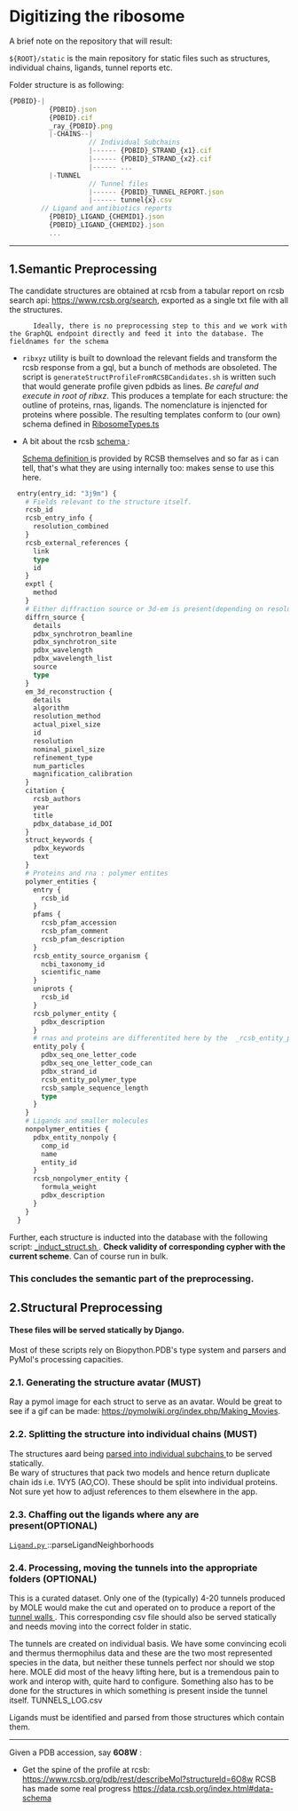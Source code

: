 

# Digitizing the ribosome


A brief note on the repository that will result:


`${ROOT}/static` is the main repository for static files such as structures, individual chains, ligands, tunnel reports etc.

Folder structure is as following:

```typescript
{PDBID}-|
          {PDBID}.json
          {PDBID}.cif
          _ray_{PDBID}.png
          |-CHAINS--|
                    // Individual Subchains
                    |------ {PDBID}_STRAND_{x1}.cif
                    |------ {PDBID}_STRAND_{x2}.cif
                    |------ ...
          |-TUNNEL
                    // Tunnel files
                    |------ {PDBID}_TUNNEL_REPORT.json
                    |------ tunnel{x}.csv
        // Ligand and antibiotics reports
          {PDBID}_LIGAND_{CHEMID1}.json 
          {PDBID}_LIGAND_{CHEMID2}.json 
          ...
```

----------------------

## 1.Semantic Preprocessing

The candidate structures are obtained at rcsb from a tabular report on rcsb search api:
https://www.rcsb.org/search, exported as a single txt file with all the structures.

          Ideally, there is no preprocessing step to this and we work with the GraphQL endpoint directly and feed it into the database. The fieldnames for the schema

- ```ribxyz``` utility is built to download the relevant fields and transform the rcsb response from a gql, but a bunch of methods are obsoleted. The script is ```generateStructProfileFromRCSBCandidates.sh``` is written such that would generate profile given pdbids as lines. *Be careful and execute in root of ribxz*. This produces a template for each structure: the outline of proteins, rnas, ligands. The nomenclature is injencted for proteins where possible.  The resulting templates conform to (our own) schema defined in [ RibosomeTypes.ts](./../../src/../src/RibosomeTypes.ts)

- A bit about the rcsb [ schema ](../src/rcsb-gql-api/archive/expandedRnas-EMDiffnData.gql):

  [ Schema definition ](https://data.rcsb.org/index.html#gql-schema) is provided by RCSB themselves and so far as i can tell, that's what they are using internally too: makes sense to use this here. 
  
```graphql
  entry(entry_id: "3j9m") {
    # Fields relevant to the structure itself.
    rcsb_id
    rcsb_entry_info {
      resolution_combined
    }
    rcsb_external_references {
      link
      type
      id
    }
    exptl {
      method
    }
    # Either diffraction source or 3d-em is present(depending on resolution method)
    diffrn_source {
      details
      pdbx_synchrotron_beamline
      pdbx_synchrotron_site
      pdbx_wavelength
      pdbx_wavelength_list
      source
      type
    }
    em_3d_reconstruction {
      details
      algorithm
      resolution_method
      actual_pixel_size
      id
      resolution
      nominal_pixel_size
      refinement_type
      num_particles
      magnification_calibration
    }
    citation {
      rcsb_authors
      year
      title
      pdbx_database_id_DOI
    }
    struct_keywords {
      pdbx_keywords
      text
    }
    # Proteins and rna : polymer entites
    polymer_entities {
      entry {
        rcsb_id
      }
      pfams {
        rcsb_pfam_accession
        rcsb_pfam_comment
        rcsb_pfam_description
      }
      rcsb_entity_source_organism {
        ncbi_taxonomy_id
        scientific_name
      }
      uniprots {
        rcsb_id
      }
      rcsb_polymer_entity {
        pdbx_description
      }
      # rnas and proteins are differentited here by the  _rcsb_entity_polymer_type_ field
      entity_poly {
        pdbx_seq_one_letter_code
        pdbx_seq_one_letter_code_can
        pdbx_strand_id
        rcsb_entity_polymer_type
        rcsb_sample_sequence_length
        type
      }
    }
    # Ligands and smaller molecules
    nonpolymer_entities {
      pdbx_entity_nonpoly {
        comp_id
        name
        entity_id
      }
      rcsb_nonpolymer_entity {
        formula_weight
        pdbx_description
      }
    }
  }
```

Further, each structure is inducted into the database with the following script: [ _induct_struct.sh ](./../src/resources/inductStructNeo4j.sh). **Check validity of corresponding cypher with the current scheme**. Can of course run in bulk.

### This concludes the semantic part of the preprocessing.


## 2.Structural Preprocessing 

#### These files will be served statically by Django.

Most of these scripts rely on Biopython.PDB's type system and parsers and PyMol's processing capacities.

### 2.1. Generating the structure avatar (MUST)

Ray a pymol image for each struct to serve as an avatar. Would be great to see if a gif can be made: https://pymolwiki.org/index.php/Making_Movies.



### 2.2. Splitting the structure into individual chains (MUST)

The structures aard being [ parsed into individual subchains ](./../ciftools/splitStruct.py ) to be served statically.  
Be wary of structures that pack two models and hence return duplicate chain ids i.e. 1VY5 (AO,CO). These should be split into individual proteins. Not sure yet how to adjust references to them elsewhere in the app.


### 2.3. Chaffing out the ligands where any are present(OPTIONAL)

[ `Ligand.py` ](./../ciftools/Ligand.py) ::parseLigandNeighborhoods


### 2.4. Processing, moving the tunnels into the appropriate folders (OPTIONAL)


This is a curated dataset. Only one of the (typically) 4-20 tunnels produced by MOLE would make the cut and operated on to produce a report of the [ tunnel walls ](./../ciftools/TunnelScripts/WallsReportGeneration.py). This corresponding csv file should also be served statically and needs moving into the correct folder in static.

  The tunnels are created on individual basis. We have some convincing ecoli and thermus thermophilus data and these are the two most represented species in the data, but neither these tunnels perfect nor should we stop here. MOLE did most of the heavy lifting here, but is a tremendous pain to work and interop with, quite hard to configure. 
  Something also has to be done for the structures in which something is present inside the tunnel itself. TUNNELS_LOG.csv 


Ligands must be identified and parsed from those structures which contain them.
___

Given a PDB accession, say __6O8W__ :
- Get the spine of the profile at rcsb: https://www.rcsb.org/pdb/rest/describeMol?structureId=6O8w
RCSB has made some real progress https://data.rcsb.org/index.html#data-schema